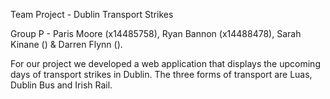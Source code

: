 Team Project - Dublin Transport Strikes

Group P - Paris Moore (x14485758), Ryan Bannon (x14488478), Sarah Kinane () & Darren Flynn ().

For our project we developed a web application that displays the upcoming days of transport strikes in Dublin. The three forms of transport are 
Luas, Dublin Bus and Irish Rail. 